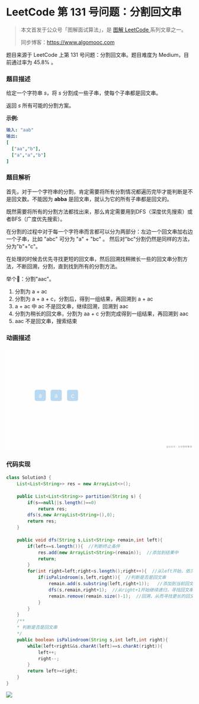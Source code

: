 # LeetCode 第 131 号问题：分割回文串

> 本文首发于公众号「图解面试算法」，是 [图解 LeetCode ](<https://github.com/MisterBooo/LeetCodeAnimation>) 系列文章之一。
>
> 同步博客：https://www.algomooc.com

题目来源于 LeetCode 上第 131 号问题：分割回文串。题目难度为 Medium，目前通过率为 45.8% 。

### 题目描述

给定一个字符串 *s*，将 *s* 分割成一些子串，使每个子串都是回文串。

返回 *s* 所有可能的分割方案。

**示例:**

```yaml
输入: "aab"
输出:
[
  ["aa","b"],
  ["a","a","b"]
]
```

### 

### 题目解析

首先，对于一个字符串的分割，肯定需要将所有分割情况都遍历完毕才能判断是不是回文数。不能因为 **abba** 是回文串，就认为它的所有子串都是回文的。

既然需要将所有的分割方法都找出来，那么肯定需要用到DFS（深度优先搜索）或者BFS（广度优先搜索）。

在分割的过程中对于每一个字符串而言都可以分为两部分：左边一个回文串加右边一个子串，比如 "abc" 可分为 "a" + "bc" 。 然后对"bc"分割仍然是同样的方法，分为"b"+"c"。

在处理的时候去优先寻找更短的回文串，然后回溯找稍微长一些的回文串分割方法，不断回溯，分割，直到找到所有的分割方法。

举个🌰：分割"aac"。

1. 分割为 a + ac
2. 分割为 a + a + c，分割后，得到一组结果，再回溯到  a + ac
3. a + ac 中 ac 不是回文串，继续回溯，回溯到 aac
4. 分割为稍长的回文串，分割为 aa + c 分割完成得到一组结果，再回溯到 aac
5. aac 不是回文串，搜索结束



### 动画描述

![](../Animation/Animation.gif)

### 代码实现

```java
class Solution3 {
    List<List<String>> res = new ArrayList<>();
    
    public List<List<String>> partition(String s) {
        if(s==null||s.length()==0)
            return res;
        dfs(s,new ArrayList<String>(),0);
        return res;
    }
    
    public void dfs(String s,List<String> remain,int left){
        if(left==s.length()){  //判断终止条件
            res.add(new ArrayList<String>(remain));  //添加到结果中
            return;
        }
        for(int right=left;right<s.length();right++){  //从left开始，依次判断left->right是不是回文串
            if(isPalindroom(s,left,right)){  //判断是否是回文串
                remain.add(s.substring(left,right+1));   //添加到当前回文串到list中
                dfs(s,remain,right+1);  //从right+1开始继续递归，寻找回文串
                remain.remove(remain.size()-1);  //回溯，从而寻找更长的回文串
            }
        }
    }
    /**
    * 判断是否是回文串
    */
    public boolean isPalindroom(String s,int left,int right){
        while(left<right&&s.charAt(left)==s.charAt(right)){
            left++;
            right--;
        }
        return left>=right;
    }
}
```

![](../../Pictures/qrcode.jpg)